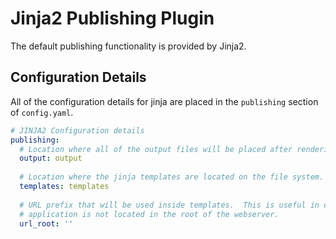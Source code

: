 # Jinja2 Publishing Plugin

The default publishing functionality is provided by Jinja2. 

## Configuration Details

All of the configuration details for jinja are placed in the `publishing` section of `config.yaml`.

```yaml
# JINJA2 Configuration details
publishing:
  # Location where all of the output files will be placed after rendering content
  output: output
  
  # Location where the jinja templates are located on the file system.
  templates: templates
  
  # URL prefix that will be used inside templates.  This is useful in case the output of the 
  # application is not located in the root of the webserver.
  url_root: ''
```
